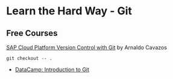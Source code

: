 # Learn the Hard Way - Git

## Free Courses
[SAP Cloud Platform Version Control with Git](https://open.sap.com/courses/git1) by Arnaldo Cavazos


```
git checkout -- .
```


- [DataCamp: Introduction to Git](https://app.datacamp.com/learn/courses/introduction-to-git)
